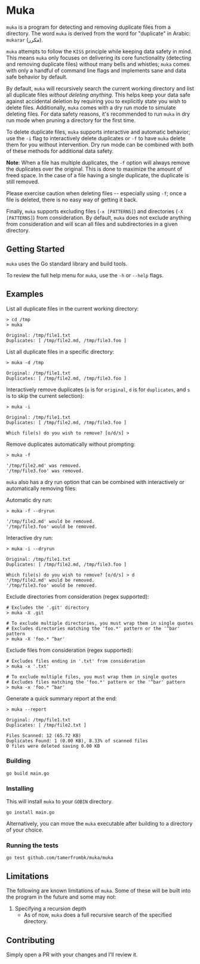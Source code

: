 # Muka

`muka` is a program for detecting and removing duplicate files from a directory. The word `muka` is derived from the word for "duplicate" in Arabic: `mukarar` (مكرر).

`muka` attempts to follow the `KISS` principle while keeping data safety in mind. This means `muka` only focuses on delivering its core functionality (detecting and removing duplicate files) without many bells and whistles; `muka` comes with only a handful of command line flags and implements sane and data safe behavior by default.

By default, `muka` will recursively search the current working directory and list all duplicate files _without deleting anything_. This helps keep your data safe against accidental deletion by requiring you to explicitly state you wish to delete files. Additionally, `muka` comes with a dry run mode to simulate deleting files. For data safety reasons, it's recommended to run `muka` in dry run mode when pruning a directory for the first time.

To delete duplicate files, `muka` supports interactive and automatic behavior; use the `-i` flag to interactively delete duplicates or `-f` to have `muka` delete them for you without intervention. Dry run mode can be combined with both of these methods for additional data safety.

**Note**: When a file has multiple duplicates, the `-f` option will always remove the duplicates over the original. This is done to maximize the amount of freed space. In the case of a file having a single duplicate, the duplicate is still removed.

Please exercise caution when deleting files -- especially using `-f`; once a file is deleted, there is no easy way of getting it back.

Finally, `muka` supports excluding files (`-x [PATTERNS]`) and directories (`-X [PATTERNS]`) from consideration. By default, `muka` does not exclude anything from consideration and will scan all files and subdirectories in a given directory.

## Getting Started

`muka` uses the Go standard library and build tools.

To review the full help menu for `muka`, use the `-h` or `--help` flags.

## Examples

List all duplicate files in the current working directory:

```
> cd /tmp
> muka

Original: /tmp/file1.txt
Duplicates: [ /tmp/file2.md, /tmp/file3.foo ]

```

List all duplicate files in a specific directory:

```
> muka -d /tmp

Original: /tmp/file1.txt
Duplicates: [ /tmp/file2.md, /tmp/file3.foo ]

```

Interactively remove duplicates (`o` is for `original`, `d` is for `duplicates`, and `s` is to skip the current selection):

```
> muka -i

Original: /tmp/file1.txt
Duplicates: [ /tmp/file2.md, /tmp/file3.foo ]

Which file(s) do you wish to remove? [o/d/s] >
```

Remove duplicates automatically without prompting:

```
> muka -f

'/tmp/file2.md' was removed.
'/tmp/file3.foo' was removed.
```

`muka` also has a dry run option that can be combined with interactively or automatically removing files:

Automatic dry run:

```
> muka -f --dryrun

'/tmp/file2.md' would be removed.
'/tmp/file3.foo' would be removed.
```

Interactive dry run:

```
> muka -i --dryrun

Original: /tmp/file1.txt
Duplicates: [ /tmp/file2.md, /tmp/file3.foo ]

Which file(s) do you wish to remove? [o/d/s] > d
'/tmp/file2.md' would be removed.
'/tmp/file3.foo' would be removed.
```

Exclude directories from consideration (regex supported):

```
# Excludes the '.git' directory
> muka -X .git

# To exclude multiple directories, you must wrap them in single quotes
# Excludes directories matching the 'foo.*' pattern or the '^bar' pattern
> muka -X 'foo.* ^bar'
```

Exclude files from consideration (regex supported):

```
# Excludes files ending in '.txt' from consideration
> muka -x '.txt'

# To exclude multiple files, you must wrap them in single quotes
# Excludes files matching the 'foo.*' pattern or the '^bar' pattern
> muka -x 'foo.* ^bar'
```

Generate a quick summary report at the end:

```
> muka --report

Original: /tmp/file1.txt
Duplicates: [ /tmp/file2.txt ]

Files Scanned: 12 (65.72 KB)
Duplicates Found: 1 (0.00 KB), 8.33% of scanned files
0 files were deleted saving 0.00 KB
```

### Building

`go build main.go`

### Installing

This will install `muka` to your `GOBIN` directory.

`go install main.go`

Alternatively, you can move the `muka` executable after building to a directory of your choice.

### Running the tests

`go test github.com/tamerfrombk/muka/muka`

## Limitations

The following are known limitations of `muka`. Some of these will be built into the program in the future and some may not:

1. Specifying a recursion depth
   - As of now, `muka` does a full recursive search of the specified directory.

## Contributing

Simply open a PR with your changes and I'll review it.
